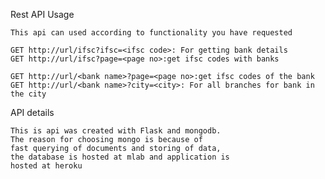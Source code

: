 Rest API Usage

    This api can used according to functionality you have requested

    GET http://url/ifsc?ifsc=<ifsc code>: For getting bank details
    GET http://url/ifsc?page=<page no>:get ifsc codes with banks

    GET http://url/<bank name>?page=<page no>:get ifsc codes of the bank
    GET http://url/<bank name>?city=<city>: For all branches for bank in the city

API details

    This is api was created with Flask and mongodb.
    The reason for choosing mongo is because of
    fast querying of documents and storing of data,
    the database is hosted at mlab and application is
    hosted at heroku